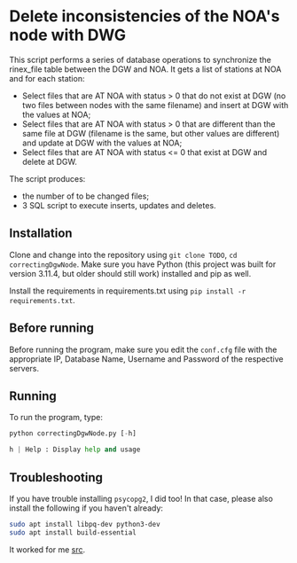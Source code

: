 # Delete inconsistencies of the NOA's node with DWG

This script performs a series of database operations to synchronize the rinex_file table between the DGW and NOA. It gets a list of stations at NOA and for each station:

* Select files that are AT NOA with status > 0 that do not exist at DGW (no two files between nodes with the same filename) and insert at DGW with the values at NOA;
* Select files that are AT NOA with status > 0 that are different than the same file at DGW (filename is the same, but other values are different) and update at DGW with the values at NOA;
* Select files that are AT NOA with status <= 0 that exist at DGW and delete at DGW.

The script produces:

* the number of to be changed files;
* 3 SQL script to execute inserts, updates and deletes.

## Installation

Clone and change into the repository using `git clone TODO`, `cd correctingDgwNode`. Make sure you have Python (this project was built for version 3.11.4, but older should still work) installed and pip as well.

Install the requirements in requirements.txt using `pip install -r requirements.txt`.

## Before running

Before running the program, make sure you edit the `conf.cfg` file with the appropriate IP, Database Name, Username and Password of the respective servers.

## Running

To run the program, type:

```python
python correctingDgwNode.py [-h]

h | Help : Display help and usage
```

## Troubleshooting

If you have trouble installing `psycopg2`, I did too! In that case, please also install the following if you haven't already:

```bash
sudo apt install libpq-dev python3-dev
sudo apt install build-essential
```

It worked for me [src](https://stackoverflow.com/questions/5420789/how-to-install-psycopg2-with-pip-on-python).